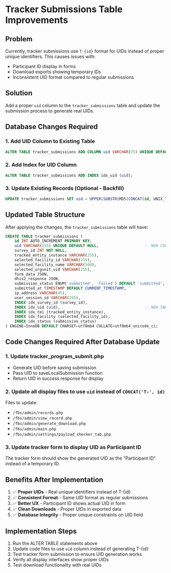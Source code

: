 # Tracker Submissions Table Improvements

## Problem
Currently, tracker submissions use `T-{id}` format for UIDs instead of proper unique identifiers. This causes issues with:
- Participant ID display in forms
- Download exports showing temporary IDs
- Inconsistent UID format compared to regular submissions

## Solution
Add a proper `uid` column to the `tracker_submissions` table and update the submission process to generate real UIDs.

## Database Changes Required

### 1. Add UID Column to Existing Table
```sql
ALTER TABLE tracker_submissions ADD COLUMN uid VARCHAR(25) UNIQUE DEFAULT NULL AFTER id;
```

### 2. Add Index for UID Column
```sql
ALTER TABLE tracker_submissions ADD INDEX idx_uid (uid);
```

### 3. Update Existing Records (Optional - Backfill)
```sql
UPDATE tracker_submissions SET uid = UPPER(SUBSTR(MD5(CONCAT(id, UNIX_TIMESTAMP())), 1, 10)) WHERE uid IS NULL;
```

## Updated Table Structure
After applying the changes, the `tracker_submissions` table will have:

```sql
CREATE TABLE tracker_submissions (
    id INT AUTO_INCREMENT PRIMARY KEY,
    uid VARCHAR(255) UNIQUE DEFAULT NULL,                    -- NEW COLUMN
    survey_id INT NOT NULL,
    tracked_entity_instance VARCHAR(255),
    selected_facility_id VARCHAR(255),
    selected_facility_name VARCHAR(500),
    selected_orgunit_uid VARCHAR(255),
    form_data JSON,
    dhis2_response JSON,
    submission_status ENUM('submitted', 'failed') DEFAULT 'submitted',
    submitted_at TIMESTAMP DEFAULT CURRENT_TIMESTAMP,
    ip_address VARCHAR(45),
    user_session_id VARCHAR(255),
    INDEX idx_survey_id (survey_id),
    INDEX idx_uid (uid),                                     -- NEW INDEX
    INDEX idx_tei (tracked_entity_instance),
    INDEX idx_facility (selected_facility_id),
    INDEX idx_status (submission_status)
) ENGINE=InnoDB DEFAULT CHARSET=utf8mb4 COLLATE=utf8mb4_unicode_ci;
```

## Code Changes Required After Database Update

### 1. Update tracker_program_submit.php
- Generate UID before saving submission
- Pass UID to saveLocalSubmission function
- Return UID in success response for display

### 2. Update all display files to use `uid` instead of `CONCAT('T-', id)`
Files to update:
- `/fbs/admin/records.php`
- `/fbs/admin/view_record.php`
- `/fbs/admin/generate_download.php`
- `/fbs/admin/main.php`
- `/fbs/admin/settings/payload_checker_tab.php`

### 3. Update tracker form to display UID as Participant ID
The tracker form should show the generated UID as the "Participant ID" instead of a temporary ID.

## Benefits After Implementation
1. ✅ **Proper UIDs** - Real unique identifiers instead of T-{id}
2. ✅ **Consistent Format** - Same UID format as regular submissions
3. ✅ **Better UX** - Participant ID shows actual UID in form
4. ✅ **Clean Downloads** - Proper UIDs in exported data
5. ✅ **Database Integrity** - Proper unique constraints on UID field

## Implementation Steps
1. Run the ALTER TABLE statements above
2. Update code files to use `uid` column instead of generating T-{id}
3. Test tracker form submission to ensure UID generation works
4. Verify all display interfaces show proper UIDs
5. Test download functionality with real UIDs